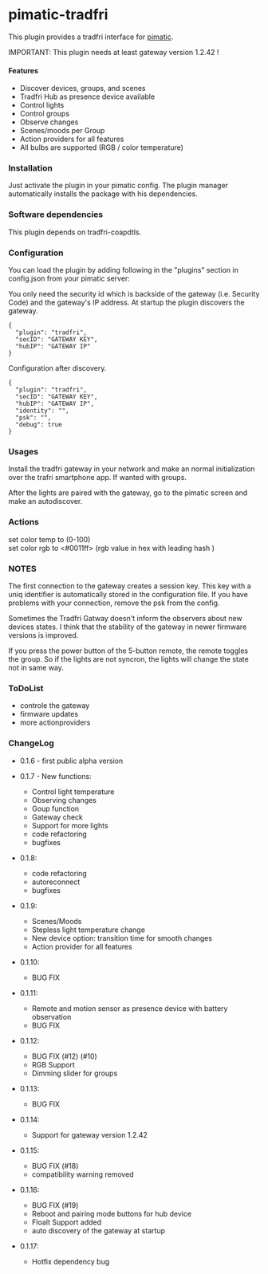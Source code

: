 pimatic-tradfri
=======================

This plugin provides a tradfri interface for [pimatic](https://pimatic.org/).

IMPORTANT:
This plugin needs at least gateway version 1.2.42 !

#### Features
* Discover devices, groups, and scenes
* Tradfri Hub as presence device available
* Control lights
* Control groups
* Observe changes
* Scenes/moods per Group
* Action providers for all features
* All bulbs are supported (RGB / color temperature)

### Installation

Just activate the plugin in your pimatic config. The plugin manager automatically installs the package with his dependencies.

### Software dependencies

This plugin depends on tradfri-coapdtls.

### Configuration

You can load the plugin by adding following in the "plugins" section in config.json from your pimatic server:

You only need the security id which is backside of the gateway (i.e. Security Code) and the gateway's IP address. At startup the plugin discovers the gateway.

    {
      "plugin": "tradfri",
      "secID": "GATEWAY KEY",
      "hubIP": "GATEWAY IP"
    }

Configuration after discovery.

    {
      "plugin": "tradfri",
      "secID": "GATEWAY KEY",
      "hubIP": "GATEWAY IP",
      "identity": "",
      "psk": "",
      "debug": true
    }

### Usages

Install the tradfri gateway in your network and make an normal initialization over
the trafri smartphone app. If wanted with groups.

After the lights are paired with the gateway, go to the pimatic screen and
make an autodiscover.

### Actions

set color temp <dev> to <colortemperature>   (0-100)  
set color rgb <dev> to <#0011ff>   (rgb value in hex with leading hash )  

### NOTES

The first connection to the gateway creates a session key.
This key with a uniq identifier is automatically stored in the configuration file.
If you have problems with your connection,
remove the psk from the config.

Sometimes the Tradfri Gatway doesn't inform the observers about new devices states.
I think that the stability of the gateway in newer firmware versions is improved.

If you press the power button of the 5-button remote, the remote toggles the group.
So if the lights are not syncron, the lights will change the state not in same way.

### ToDoList
* controle the gateway
* firmware updates
* more actionproviders


### ChangeLog
* 0.1.6 - first public alpha version

* 0.1.7 - New functions:
  * Control light temperature
  * Observing changes
  * Goup function
  * Gateway check
  * Support for more lights
  * code refactoring
  * bugfixes

* 0.1.8:
  * code refactoring
  * autoreconnect
  * bugfixes

* 0.1.9:
  * Scenes/Moods
  * Stepless light temperature change
  * New device option: transition time for smooth changes
  * Action provider for all features

* 0.1.10:
  * BUG FIX

* 0.1.11:
  * Remote and motion sensor as presence device with battery observation
  * BUG FIX

* 0.1.12:
  * BUG FIX (#12) (#10)
  * RGB Support
  * Dimming slider for groups

* 0.1.13:
  * BUG FIX

* 0.1.14:
  * Support for gateway version 1.2.42

* 0.1.15:
  * BUG FIX (#18)
  * compatibility warning removed

* 0.1.16:
  * BUG FIX (#19)
  * Reboot and pairing mode buttons for hub device
  * Floalt Support added
  * auto discovery of the gateway at startup

* 0.1.17:
  * Hotfix dependency bug
